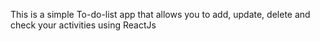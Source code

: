 This is a simple To-do-list app that allows you to add, update, delete and check
your activities using ReactJs
